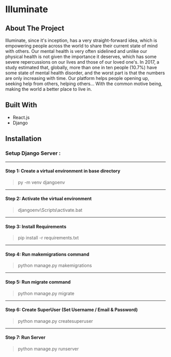 # Illuminate

## About The Project

Illuminate, since it's inception, has a very straight-forward idea, which is empowering people across the world to share their current state of mind with others. 
Our mental health is very often sidelined and unlike our physical health is not given the importance it deserves, which has some severe repercussions on our lives and those of our loved one's. In 2017, a study estimated that, globally, more than one in ten people (10.7%) have some state of mental health disorder, and the worst part is that the numbers are only increasing with time.
Our platform helps people opening up, seeking help from others, helping others... With the common motive being, making the world a better place to live in.

## Built With

* React.js
* Django

## Installation

### Setup Django Server :
***
#### Step 1: Create a virtual environment in base directory
> py -m venv djangoenv
***
#### Step 2: Activate the virtual environment
> djangoenv\Scripts\activate.bat
***
#### Step 3: Install Requirements
> pip install -r requirements.txt
***
#### Step 4: Run makemigrations command
> python manage.py makemigrations
***
#### Step 5: Run migrate command
> python manage.py migrate
***
#### Step 6: Create SuperUser (Set Username / Email & Password)
> python manage.py createsuperuser
***
#### Step 7: Run Server
> python manage.py runserver
